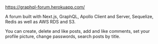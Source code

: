 https://graphql-forum.herokuapp.com/

A forum built with Next.js, GraphQL, Apollo Client and Server, Sequelize, Redis as well as AWS RDS and S3.

You can create, delete and like posts, add and like comments, set your profile picture, change passwords, search posts by title.
